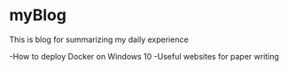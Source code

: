# myBlog
This is blog for summarizing my daily experience

-How to deploy Docker on Windows 10 
-Useful websites for paper writing
